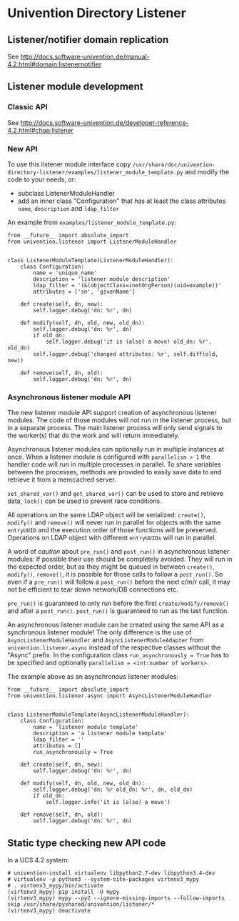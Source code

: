 # Univention Directory Listener

## Listener/notifier domain replication
See http://docs.software-univention.de/manual-4.2.html#domain:listenernotifier

## Listener module development

### Classic API

See http://docs.software-univention.de/developer-reference-4.2.html#chap:listener

### New API

To use this listener module interface copy `/usr/share/doc/univention-directory-listener/examples/listener_module_template.py` and modify the code to your needs, or:

* subclass ListenerModuleHandler
* add an inner class "Configuration" that has at least the class attributes `name`, `description` and `ldap_filter`


An example from `examples/listener_module_template.py`:

	from __future__ import absolute_import
	from univention.listener import ListenerModuleHandler


	class ListenerModuleTemplate(ListenerModuleHandler):
		class Configuration:
			name = 'unique_name'
			description = 'listener module description'
			ldap_filter = '(&(objectClass=inetOrgPerson)(uid=example))'
			attributes = ['sn', 'givenName']

		def create(self, dn, new):
			self.logger.debug('dn: %r', dn)

		def modify(self, dn, old, new, old_dn):
			self.logger.debug('dn: %r', dn)
			if old_dn:
				self.logger.debug('it is (also) a move! old_dn: %r', old_dn)
			self.logger.debug('changed attributes: %r', self.diff(old, new))

		def remove(self, dn, old):
			self.logger.debug('dn: %r', dn)

### Asynchronous listener module API

The new listener module API support creation of asynchronous listener modules. The code of those modules will not run in the listener process, but in a separate process. The main listener process will only send signals to the worker(s) that do the work and will return immediately.

Asynchronous listener modules can optionally run in multiple instances at once. When a listener module is configured with `parallelism > 1` the handler code will run in multiple processes in parallel. To share variables between the processes, methods are provided to easily save data to and retrieve it from a memcached server.

`set_shared_var()` and `get_shared_var()` can be used to store and retrieve data, `lock()` can be used to prevent race conditions.

All operations on the same LDAP object will be serialized: `create()`, `modify()` and `remove()` will never run in parallel for objects with the same `entryUUID` and the execution order of those functions will be preserved.	Operations on LDAP object with different `entryUUIDs` will run in parallel.

A word of *caution* about `pre_run()` and `post_run()` in asynchronous listener modules: If possible their use should be completely avoided. They will run in the expected order, but as they might be queued in between `create()`, `modify()`, `remove()`, it is possible for those calls to follow a `post_run()`. So even if a `pre_run()` will follow a `post_run()` before the next c/m/r call, it may not be efficient to tear down network/DB connections etc.

`pre_run()` is guaranteed to only run before the first `create/modify/remove()` and after a `post_run()`. `post_run()` is guaranteed to run as the last function.

An asynchronous listener module can be created using the same API as a synchronous listener module! The only difference is the use of `AsyncListenerModuleHandler` and `AsyncListenerModuleAdapter` from `univention.listener.async` instead of the respective classes without the "Async" prefix. In the configuration class `run_asynchronously = True` has to be specified and optionally `parallelism = <int:number of workers>`.

The example above as an asynchronous listener modules:

	from __future__ import absolute_import
	from univention.listener.async import AsyncListenerModuleHandler


	class ListenerModuleTemplate(AsyncListenerModuleHandler):
		class Configuration:
			name = 'listener module template'
			description = 'a listener module template'
			ldap_filter = ''
			attributes = []
			run_asynchronously = True

		def create(self, dn, new):
			self.logger.debug('dn: %r', dn)

		def modify(self, dn, old, new, old_dn):
			self.logger.debug('dn: %r old_dn: %r', dn, old_dn)
			if old_dn:
				self.logger.info('it is (also) a move')

		def remove(self, dn, old):
			self.logger.debug('dn: %r', dn)

## Static type checking new API code

In a UCS 4.2 system:

	# univention-install virtualenv libpython2.7-dev libpython3.4-dev
	# virtualenv -p python3 --system-site-packages virtenv3_mypy
	# . virtenv3_mypy/bin/activate
	(virtenv3_mypy) pip install -U mypy
	(virtenv3_mypy) mypy --py2 --ignore-missing-imports --follow-imports skip /usr/share/pyshared/univention/listener/*
	(virtenv3_mypy) deactivate
